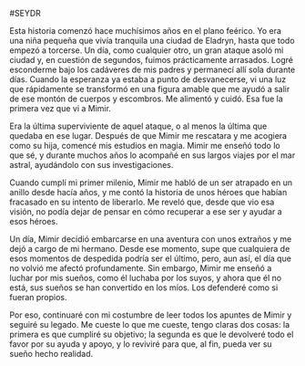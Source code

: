 #SEYDR

Esta historia comenzó hace muchísimos años en el plano feérico. Yo era una niña pequeña que vivía tranquila una ciudad de Eladryn, hasta que todo empezó a torcerse. Un día, como cualquier otro, un gran ataque asoló mi ciudad y, en cuestión de segundos, fuimos prácticamente arrasados. Logré esconderme bajo los cadáveres de mis padres y permanecí allí sola durante días. Cuando la esperanza ya estaba a punto de desvanecerse, vi una luz que rápidamente se transformó en una figura amable que me ayudó a salir de ese montón de cuerpos y escombros. Me alimentó y cuidó. Esa fue la primera vez que vi a Mimir.

Era la última superviviente de aquel ataque, o al menos la última que quedaba en ese lugar. Después de que Mimir me rescatara y me acogiera como su hija, comencé mis estudios en magia. Mimir me enseñó todo lo que sé, y durante muchos años lo acompañé en sus largos viajes por el mar astral, ayudándolo con sus investigaciones.

Cuando cumplí mi primer milenio, Mimir me habló de un ser atrapado en un anillo desde hacía años, y me contó la historia de unos héroes que habían fracasado en su intento de liberarlo. Me reveló que, desde que vio esa visión, no podía dejar de pensar en cómo recuperar a ese ser y ayudar a esos héroes.

Un día, Mimir decidió embarcarse en una aventura con unos extraños y me dejó a cargo de mi hermano. Desde ese momento, supe que cualquiera de esos momentos de despedida podría ser el último, pero, aun así, el día que no volvió me afectó profundamente. Sin embargo, Mimir me enseñó a luchar por mis sueños, como él luchaba por los suyos, y ahora que él no está, sus sueños se han convertido en los míos. Los defenderé como si fueran propios.

Por eso, continuaré con mi costumbre de leer todos los apuntes de Mimir y seguiré su legado. Me cueste lo que me cueste, tengo claras dos cosas: la primera es que cumpliré su objetivo; la segunda es que le devolveré todo el favor por su ayuda y apoyo, y lo reviviré para que, al fin, pueda ver su sueño hecho realidad.
